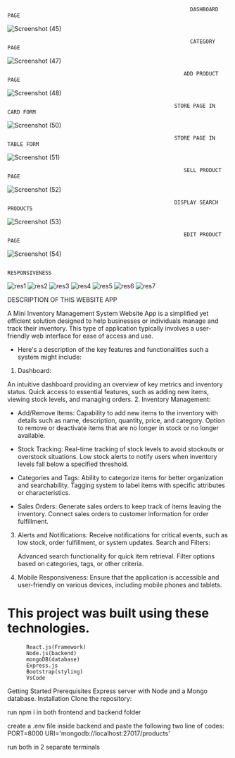                                                              DASHBOARD PAGE
![Screenshot (45)](https://github.com/Filmon12345/Mini-Inventory-Managment-System/assets/105017499/49bfe60c-4a6d-452c-a487-7a3a94c64ca8)

                                                              CATEGORY PAGE
![Screenshot (47)](https://github.com/Filmon12345/Mini-Inventory-Managment-System/assets/105017499/cd87a2bc-d1c6-4318-9594-3f7e226d42c5)

                                                            ADD PRODUCT PAGE
![Screenshot (48)](https://github.com/Filmon12345/Mini-Inventory-Managment-System/assets/105017499/508c9ae2-b9b1-4cec-9c3e-86a802b3fc73)

                                                         STORE PAGE IN CARD FORM
![Screenshot (50)](https://github.com/Filmon12345/Mini-Inventory-Managment-System/assets/105017499/8f92b64e-e787-4974-927a-ad02c3e5de09)

                                                         STORE PAGE IN TABLE FORM
![Screenshot (51)](https://github.com/Filmon12345/Mini-Inventory-Managment-System/assets/105017499/143e6b80-123d-4c6a-b3d2-c224707767b4)

                                                            SELL PRODUCT PAGE
![Screenshot (52)](https://github.com/Filmon12345/Mini-Inventory-Managment-System/assets/105017499/817ebad9-9ae1-4278-9f2a-9f88dae93ac6)

                                                         DISPLAY SEARCH PRODUCTS 
![Screenshot (53)](https://github.com/Filmon12345/Mini-Inventory-Managment-System/assets/105017499/c8a77d02-63a6-4a0b-9354-7d39e3389ea2)

                                                            EDIT PRODUCT PAGE
![Screenshot (54)](https://github.com/Filmon12345/Mini-Inventory-Managment-System/assets/105017499/aaa21370-45a5-49d1-bdd4-7bba412a2157)

                                                              RESPONSIVENESS
![res1](https://github.com/Filmon12345/Mini-Inventory-Managment-System/assets/105017499/f251b199-9d71-454a-94f7-bffb3af16e45)
![res2](https://github.com/Filmon12345/Mini-Inventory-Managment-System/assets/105017499/4f620eed-5b26-42cd-a93c-52217318e498)
![res3](https://github.com/Filmon12345/Mini-Inventory-Managment-System/assets/105017499/27d87516-2049-4f35-8bfb-58fe73b8034f)
![res4](https://github.com/Filmon12345/Mini-Inventory-Managment-System/assets/105017499/21004940-86e3-4f22-98b0-85b8e65ad965)
![res5](https://github.com/Filmon12345/Mini-Inventory-Managment-System/assets/105017499/e82c1745-26af-4d91-81c9-a6ba13433853)
![res6](https://github.com/Filmon12345/Mini-Inventory-Managment-System/assets/105017499/db4af356-1007-464d-a0c1-fa2326c1279c)
![res7](https://github.com/Filmon12345/Mini-Inventory-Managment-System/assets/105017499/5acad0e1-7b49-4a84-88a8-b7497dc25b07)



DESCRIPTION OF THIS WEBSITE APP

A Mini Inventory Management System  Website App is a simplified yet efficient solution designed to help businesses or individuals manage and track their inventory. This type of application typically involves a user-friendly web interface for ease of access and use.
* Here's a description of the key features and functionalities such a system might include:

1. Dashboard:

An intuitive dashboard providing an overview of key metrics and inventory status.
Quick access to essential features, such as adding new items, viewing stock levels, and managing orders.
2. Inventory Management:

  - Add/Remove Items:
    Capability to add new items to the inventory with details such as name, description, quantity, price, and category.
    Option to remove or deactivate items that are no longer in stock or no longer available.

 - Stock Tracking:
   Real-time tracking of stock levels to avoid stockouts or overstock situations.
   Low stock alerts to notify users when inventory levels fall below a specified threshold.
  
 - Categories and Tags:
   Ability to categorize items for better organization and searchability.
   Tagging system to label items with specific attributes or characteristics.

 - Sales Orders:
   Generate sales orders to keep track of items leaving the inventory.
   Connect sales orders to customer information for order fulfillment.
  
3. Alerts and Notifications:
    Receive notifications for critical events, such as low stock, order fulfillment, or system updates.
    Search and Filters:
    
    Advanced search functionality for quick item retrieval.
    Filter options based on categories, tags, or other criteria.
   
4. Mobile Responsiveness:
   Ensure that the application is accessible and user-friendly on various devices, including mobile phones and tablets.
   
# This project was built using these technologies.

          React.js(Framework)
          Node.js(backend)
          mongoDB(database)
          Express.js
          Bootstrap(styling)
          VsCode
        

Getting Started
Prerequisites
Express server with Node and a Mongo database.
Installation
Clone the repository:

run npm i in both frontend and backend folder

create a .env file inside backend and paste the following two line of codes: 
   PORT=8000
   URI='mongodb://localhost:27017/products'

run both in 2 separate terminals
